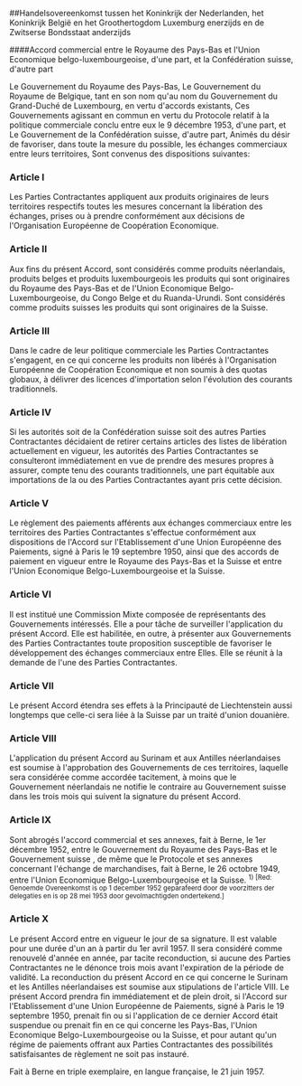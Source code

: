 <meta http-equiv='Content-Type' content='text/html; charset=utf-8' />

##Handelsovereenkomst tussen het Koninkrijk der Nederlanden, het Koninkrijk België en het Groothertogdom Luxemburg enerzijds en de Zwitserse Bondsstaat anderzijds

####Accord commercial entre le Royaume des Pays-Bas et l'Union Economique belgo-luxembourgeoise, d'une part, et la Confédération suisse, d'autre part

Le Gouvernement du Royaume des Pays-Bas, Le Gouvernement du Royaume de Belgique, tant en son nom qu'au nom du Gouvernement du Grand-Duché de Luxembourg, en vertu d'accords existants, Ces Gouvernements agissant en commun en vertu du Protocole relatif à la politique commerciale conclu entre eux le 9 décembre 1953, d'une part, et Le Gouvernement de la Confédération suisse, d'autre part, Animés du désir de favoriser, dans toute la mesure du possible, les échanges commerciaux entre leurs territoires,   Sont convenus des dispositions suivantes:    

### Article  I  

Les Parties Contractantes appliquent aux produits originaires de leurs territoires respectifs toutes les mesures concernant la libération des échanges, prises ou à prendre conformément aux décisions de l'Organisation Européenne de Coopération Economique.  

### Article  II  

Aux fins du présent Accord, sont considérés comme produits néerlandais, produits belges et produits luxembourgeois les produits qui sont originaires du Royaume des Pays-Bas et de l'Union Economique Belgo-Luxembourgeoise, du Congo Belge et du Ruanda-Urundi. Sont considérés comme produits suisses les produits qui sont originaires de la Suisse.  

### Article  III  

Dans le cadre de leur politique commerciale les Parties Contractantes s'engagent, en ce qui concerne les produits non libérés à l'Organisation Européenne de Coopération Economique et non soumis à des quotas globaux, à délivrer des licences d'importation selon l'évolution des courants traditionnels.  

### Article  IV  

Si les autorités soit de la Confédération suisse soit des autres Parties Contractantes décidaient de retirer certains articles des listes de libération actuellement en vigueur, les autorités des Parties Contractantes se consulteront immédiatement en vue de prendre des mesures propres à assurer, compte tenu des courants traditionnels, une part équitable aux importations de la ou des Parties Contractantes ayant pris cette décision.  

### Article  V  

Le règlement des paiements afférents aux échanges commerciaux entre les territoires des Parties Contractantes s'effectue conformément aux dispositions de l'Accord sur l'Etablissement d'une Union Européenne des Paiements, signé à Paris le 19 septembre 1950, ainsi que des accords de paiement en vigueur entre le Royaume des Pays-Bas et la Suisse et entre l'Union Economique Belgo-Luxembourgeoise et la Suisse.  

### Article  VI  

Il est institué une Commission Mixte composée de représentants des Gouvernements intéressés. Elle a pour tâche de surveiller l'application du présent Accord. Elle est habilitée, en outre, à présenter aux Gouvernements des Parties Contractantes toute proposition susceptible de favoriser le développement des échanges commerciaux entre Elles. Elle se réunit à la demande de l'une des Parties Contractantes.  

### Article  VII  

Le présent Accord étendra ses effets à la Principauté de Liechtenstein aussi longtemps que celle-ci sera liée à la Suisse par un traité d'union douanière.  

### Article  VIII  

L'application du présent Accord au Surinam et aux Antilles néerlandaises est soumise à l'approbation des Gouvernements de ces territoires, laquelle sera considérée comme accordée tacitement, à moins que le Gouvernement néerlandais ne notifie le contraire au Gouvernement suisse dans les trois mois qui suivent la signature du présent Accord.  

### Article  IX  

Sont abrogés l'accord commercial et ses annexes, fait à Berne, le 1er décembre 1952, entre le Gouvernement du Royaume des Pays-Bas et le Gouvernement suisse , de même que le Protocole et ses annexes concernant l'échange de marchandises, fait à Berne, le 26 octobre 1949, entre l'Union Economique Belgo-Luxembourgeoise et la Suisse. <sup> 1)  [Red: Genoemde Overeenkomst is op 1 december 1952 geparafeerd door de voorzitters der delegaties en is op 28 mei 1953 door gevolmachtigden ondertekend.]  </sup>  

### Article  X  

Le présent Accord entre en vigueur le jour de sa signature. Il est valable pour une durée d'un an à partir du 1er avril 1957. Il sera considéré comme renouvelé d'année en année, par tacite reconduction, si aucune des Parties Contractantes ne le dénonce trois mois avant l'expiration de la période de validité. La reconduction du présent Accord en ce qui concerne le Surinam et les Antilles néerlandaises est soumise aux stipulations de l'article VIII. Le présent Accord prendra fin immédiatement et de plein droit, si l'Accord sur l'Etablissement d'une Union Européenne de Paiements, signé à Paris le 19 septembre 1950, prenait fin ou si l'application de ce dernier Accord était suspendue ou prenait fin en ce qui concerne les Pays-Bas, l'Union Economique Belgo-Luxembourgeoise ou la Suisse, et pour autant qu'un régime de paiements offrant aux Parties Contractantes des possibilités satisfaisantes de règlement ne soit pas instauré.  

Fait à Berne en triple exemplaire, en langue française, le 21 juin 1957.  

